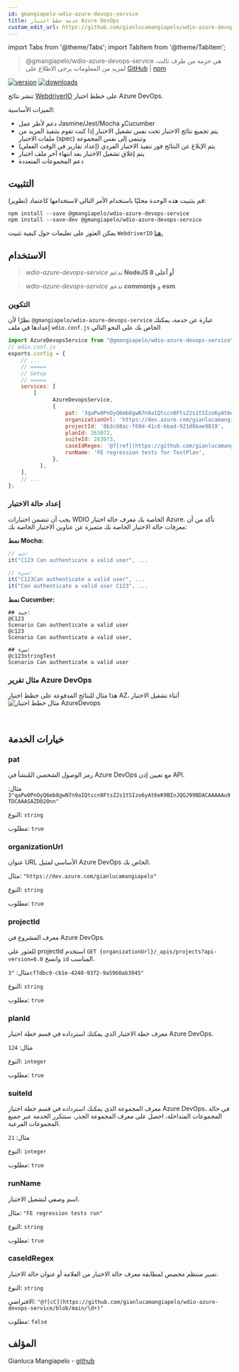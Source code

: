 ```yaml
---
id: gmangiapelo-wdio-azure-devops-service
title: خدمة خطط اختبار Azure DevOps
custom_edit_url: https://github.com/gianlucamangiapelo/wdio-azure-devops-service/edit/main/README.md
---
```


import Tabs from '@theme/Tabs';
import TabItem from '@theme/TabItem';

> @gmangiapelo/wdio-azure-devops-service هي حزمة من طرف ثالث، لمزيد من المعلومات يرجى الاطلاع على [GitHub](https://github.com/gianlucamangiapelo/wdio-azure-devops-service) | [npm](https://www.npmjs.com/package/@gmangiapelo/wdio-azure-devops-service)

[![version](https://img.shields.io/npm/v/@gmangiapelo/wdio-azure-devops-service.svg)](https://www.npmjs.com/package/@gmangiapelo/wdio-azure-devops-service)
[![downloads](https://img.shields.io/npm/dt/@gmangiapelo/wdio-azure-devops-service.svg)](https://www.npmjs.com/package/@gmangiapelo/wdio-azure-devops-service)

تنشر نتائج [WebdriverIO](https://webdriver.io/) على خطط اختبار Azure DevOps.

الميزات الأساسية:

* دعم لأطر عمل Jasmine/Jest/Mocha وCucumber
* يتم تجميع نتائج الاختبار تحت نفس تشغيل الاختبار إذا كنت تقوم بتنفيذ المزيد من ملفات الاختبار (spec) وتنتمي إلى نفس المجموعة
* يتم الإبلاغ عن النتائج فور تنفيذ الاختبار الفردي (إعداد تقارير في الوقت الفعلي)
* يتم إغلاق تشغيل الاختبار بعد انتهاء آخر ملف اختبار
* دعم المجموعات المتعددة


## التثبيت

قم بتثبيت هذه الوحدة محليًا باستخدام الأمر التالي لاستخدامها كاعتماد (تطوير):

```shell
npm install --save @gmangiapelo/wdio-azure-devops-service
npm install --save-dev @gmangiapelo/wdio-azure-devops-service
```

يمكن العثور على تعليمات حول كيفية تثبيت `WebdriverIO` [هنا.](https://webdriver.io/docs/gettingstarted)

## الاستخدام

> _wdio-azure-devops-service_ تدعم **NodeJS 8 أو أعلى**

> _wdio-azure-devops-service_ تدعم **commonjs** و **esm**

### التكوين

نظرًا لأن `@gmangiapelo/wdio-azure-devops-service` عبارة عن خدمة، يمكنك إعدادها في ملف `wdio.conf.js` الخاص بك على النحو التالي

```js
import AzureDevopsService from "@gmangiapelo/wdio-azure-devops-service";
// wdio.conf.js
exports.config = {
    // ...
    // =====
    // Setup
    // =====
    services: [
        [
              AzureDevopsService,
              {
                  pat: '3qaPw0PnOyQ6mb8gwN7n9aIQtccn8FtsZ2s1tSIzo6yAt6eK9BInJQGJ99BDACAAAAAu9TDCAAASAZDO2Onn',
                  organizationUrl: 'https://dev.azure.com/gianlucamangiapelo',
                  projectId: '8b3c68ac-f69d-41c6-bbad-921d8bae9819',
                  planId: 263072,
                  suiteId: 263073,
                  caseIdRegex: '@?[ref](https://github.com/gianlucamangiapelo/wdio-azure-devops-service/blob/main/\\d+)',
                  runName: 'FE regression tests for TestPlan',
              },
          ],
    ],
    // ...
};
```

### إعداد حالة الاختبار

يجب أن تتضمن اختبارات WDIO الخاصة بك معرف حالة اختبار Azure. تأكد من أن معرفات حالة الاختبار الخاصة بك متميزة عن عناوين الاختبار الخاصة بك:

**نمط Mocha:**
```Javascript
// جيد:
it("C123 Can authenticate a valid user", ...

// سيء:
it("C123Can authenticate a valid user", ...
it("Can authenticate a valid user C123", ...
```

**نمط Cucumber:**
```Gherkin
## جيد:
@C123
Scenario Can authenticate a valid user
@c123
Scenario Can authenticate a valid user,

## سيء:
@c123stringTest
Scenario Can authenticate a valid user
```

### مثال تقرير Azure DevOps

هذا مثال للنتائج المدفوعة على خطط اختبار AZ، أثناء تشغيل الاختبار
![مثال خطط اختبار AzureDevops](https://github.com/gianlucamangiapelo/wdio-azure-devops-service/blob/main/./img/AZ-DevOps-example.png)

<br />

## خيارات الخدمة

### pat

رمز الوصول الشخصي المُنشأ في Azure DevOps مع تعيين إذن API.

مثال: `"3qaPw0PnOyQ6mb8gwN7n9aIQtccn8FtsZ2s1tSIzo6yAt6eK9BInJQGJ99BDACAAAAAu9TDCAAASAZDO2Onn"`

النوع: `string`

مطلوب: `true`

### organizationUrl

عنوان URL الأساسي لمثيل Azure DevOps الخاص بك.

مثال: `"https://dev.azure.com/gianlucamangiapelo"`

النوع: `string`

مطلوب: `true`

### projectId

معرف المشروع في Azure DevOps.

للعثور على projectId استخدم `GET {organizationUrl}/_apis/projects?api-version=6.0` وانسخ `id` المناسب.

مثال: `"3cf7dbc9-cb1e-4240-93f2-9a5960ab3945"`

النوع: `string`

مطلوب: `true`

### planId

معرف خطة الاختبار الذي يمكنك استرداده في قسم خطة اختبار Azure DevOps.

مثال: `124`

النوع: `integer`

مطلوب: `true`

### suiteId

معرف المجموعة الذي يمكنك استرداده في قسم خطة اختبار Azure DevOps، في حالة المجموعات المتداخلة، احصل على معرف المجموعة الجذر، ستتكرر الخدمة عبر جميع المجموعات الفرعية.

مثال: `21`

النوع: `integer`

مطلوب: `true`

### runName

اسم وصفي لتشغيل الاختبار.

مثال: `"FE regression tests run"`

النوع: `string`

مطلوب: `true`

### caseIdRegex

تعبير منتظم مخصص لمطابقة معرف حالة الاختبار من العلامة أو عنوان حالة الاختبار.

النوع: `string`

الافتراضي: `"@?[cC](https://github.com/gianlucamangiapelo/wdio-azure-devops-service/blob/main/\d+)"`

مطلوب: `false`

## المؤلف
Gianluca Mangiapelo - [github](https://github.com/gianlucamangiapelo)